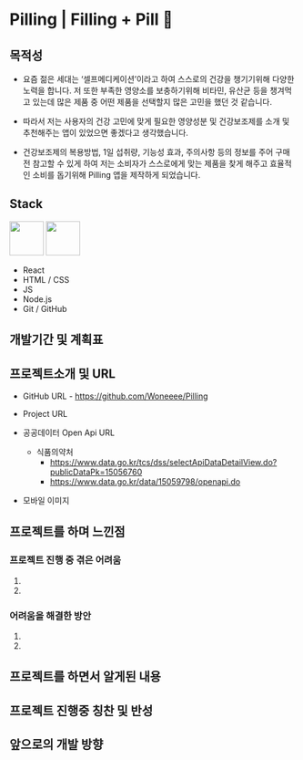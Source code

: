 # Pilling | Filling + Pill 💊

## 목적성

- 요즘 젊은 세대는 ‘셀프메디케이션’이라고 하여 스스로의 건강을 챙기기위해 다양한 노력을 합니다. 저 또한 부족한 영양소를 보충하기위해 비타민, 유산균 등을 챙겨먹고 있는데 많은 제품 중 어떤 제품을 선택할지 많은 고민을 했던 것 같습니다.

- 따라서 저는 사용자의 건강 고민에 맞게 필요한 영양성분 및 건강보조제를 소개 및 추천해주는 앱이 있었으면 좋겠다고 생각했습니다.

- 건강보조제의 복용방법, 1일 섭취량, 기능성 효과, 주의사항 등의 정보를 주어 구매전 참고할 수 있게 하여 저는 소비자가 스스로에게 맞는 제품을 찾게 해주고 효율적인 소비를 돕기위해 Pilling 앱을 제작하게 되었습니다.

## Stack

<div display="flex">
  <img src="https://upload.wikimedia.org/wikipedia/commons/thumb/9/99/Unofficial_JavaScript_logo_2.svg/800px-Unofficial_JavaScript_logo_2.svg.png" width="60px" />
  <img src="https://encrypted-tbn0.gstatic.com/images?q=tbn:ANd9GcSg1MndL-Xp1JcnqaB0YOqTp6zDjrwYyGKsPA&s" width="60px" /> 
</div>

- React
- HTML / CSS
- JS
- Node.js
- Git / GitHub

## 개발기간 및 계획표

## 프로젝트소개 및 URL

- GitHub URL - https://github.com/Woneeee/Pilling
- Project URL

- 공공데이터 Open Api URL

  - 식품의약처
    - https://www.data.go.kr/tcs/dss/selectApiDataDetailView.do?publicDataPk=15056760
    - https://www.data.go.kr/data/15059798/openapi.do

- 모바일 이미지

## 프로젝트를 하며 느낀점

### 프로젝트 진행 중 겪은 어려움

1.
2.

### 어려움을 해결한 방안

1.
2.

## 프로젝트를 하면서 알게된 내용

## 프로젝트 진행중 칭찬 및 반성

## 앞으로의 개발 방향
